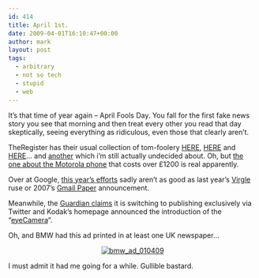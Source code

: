 ```yaml
---
id: 414
title: April 1st.
date: 2009-04-01T16:10:47+00:00
author: mark
layout: post
tags:
  - arbitrary
  - not so tech
  - stupid
  - web
---
```

It&#8217;s that time of year again &#8211; April Fools Day. You fall for the first fake news story you see that morning and then treat every other you read that day skeptically, seeing everything as ridiculous, even those that clearly aren&#8217;t.

TheRegister has their usual collection of tom-foolery [HERE](http://www.theregister.co.uk/2009/04/01/watch_out_london/), [HERE](http://www.theregister.co.uk/2009/04/01/apple_secrecy_patent/) and [HERE](http://www.theregister.co.uk/2009/04/01/skype_nsa_backdoor_iphone_deal/)&#8230; and [another](http://www.theregister.co.uk/2009/04/01/laptops_direct_offer/) which i&#8217;m still actually undecided about. Oh, but [the one about the Motorola phone](http://www.reghardware.co.uk/2009/04/01/review_phone_motorola_aura/) that costs over £1200 is real apparently.

Over at Google, [this year&#8217;s efforts](http://www.google.com/intl/en_us/landing/cadie/) sadly aren&#8217;t as good as last year&#8217;s [Virgle](http://www.google.com/virgle/) ruse or 2007&#8217;s [Gmail Paper](http://mail.google.com/mail/help/paper/more.html) announcement.

Meanwhile, the [Guardian claims](http://www.guardian.co.uk/media/2009/apr/01/guardian-twitter-media-technology) it is switching to publishing exclusively via Twitter and Kodak&#8217;s homepage announced the introduction of the &#8220;[eyeCamera](http://aprilfoolsdayontheweb.com/joke/6309/?size=1)&#8220;.

Oh, and BMW had this ad printed in at least one UK newspaper&#8230;

<p style="text-align: center;">
  <a href="/images/fromwp/2009/04/bmw_ad_010409.jpg"><img class="size-full wp-image-416 aligncenter" title="bmw_ad_010409" src="/images/fromwp/2009/04/bmw_ad_010409.jpg" alt="bmw_ad_010409" width="600" height="381" srcset="/images/fromwp/2009/04/bmw_ad_010409.jpg 1000w, /images/fromwp/2009/04/bmw_ad_010409-300x190.jpg 300w" sizes="(max-width: 600px) 100vw, 600px" /></a>
</p>

<p style="text-align: left;">
  I must admit it had me going for a while. Gullible bastard.
</p>